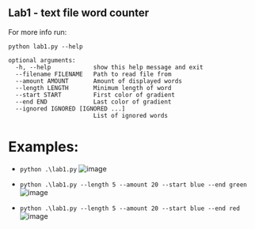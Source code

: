## Lab1 - text file word counter

For more info run:
```
python lab1.py --help
```

```
optional arguments:
  -h, --help            show this help message and exit
  --filename FILENAME   Path to read file from
  --amount AMOUNT       Amount of displayed words
  --length LENGTH       Minimum length of word
  --start START         First color of gradient
  --end END             Last color of gradient
  --ignored IGNORED [IGNORED ...]
                        List of ignored words
```

# Examples:

- `python .\lab1.py`
![image](https://user-images.githubusercontent.com/61660055/136831695-1d0c6bcc-1d77-42dd-ac85-e8e0424be24b.png)

- `python .\lab1.py --length 5 --amount 20 --start blue --end green`
![image](https://user-images.githubusercontent.com/61660055/136831877-03b5ee94-b7ab-499b-ab98-887ac55cd74b.png)

- `python .\lab1.py --length 5 --amount 20 --start blue --end red`
![image](https://user-images.githubusercontent.com/61660055/136832056-acb38f5a-ebe0-4342-afa2-be6aeb49fc0c.png)
